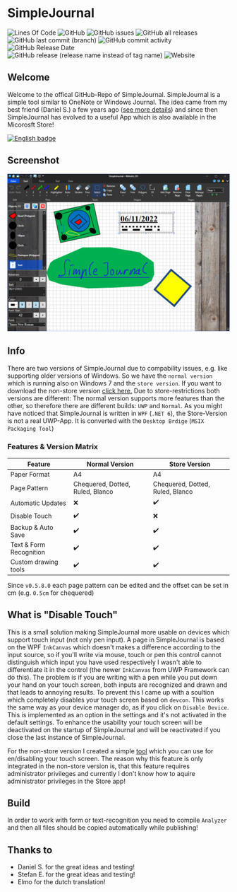 # SimpleJournal
![Lines Of Code](https://tokei.rs/b1/github/andyld97/SimpleJournal)
![GitHub](https://img.shields.io/github/license/andyld97/SimpleJournal)
![GitHub issues](https://img.shields.io/github/issues/andyld97/SimpleJournal)
![GitHub all releases](https://img.shields.io/github/downloads/andyld97/SimpleJournal/total)
![GitHub last commit (branch)](https://img.shields.io/github/last-commit/andyld97/SimpleJournal/dev)
![GitHub commit activity](https://img.shields.io/github/commit-activity/m/andyld97/SimpleJournal)
![GitHub Release Date](https://img.shields.io/github/release-date/andyld97/SimpleJournal)
![GitHub release (release name instead of tag name)](https://img.shields.io/github/v/release/andyld97/SimpleJournal?include_prereleases)
![Website](https://img.shields.io/website?down_color=lightgrey&down_message=offline&up_color=blue&up_message=online&url=https%3A%2F%2Fsimplejournal.ca-soft.net)

## Welcome

Welcome to the offical GitHub-Repo of SimpleJournal. SimpleJournal is a simple tool similar to OneNote or Windows Journal. The idea came from my best friend (Daniel S.) a few years ago ([see more details](https://simplejournal.ca-soft.net/en/about)) and since then SimpleJournal has evolved to a useful App which is also available in the Micorosft Store!

<a href='https://www.microsoft.com/en-US/p/simplejournal/9mv6j44m90n7?activetab=pivot:overviewtab'><img src='https://get.microsoft.com/images/en-us dark.svg' alt='English badge' width="150" /></a>

## Screenshot
![Screenshot](https://github.com/andyld97/SimpleJournal/blob/dev/Assets/screenshot.png "SimpleJournal App")

## Info

There are two versions of SimpleJournal due to compability issues, e.g. like supporting older versions of Windows. So we have the `normal version` which is running also on Windows 7 and the `store version`. If you want to download the non-store version [click here.](https://simplejournal.ca-soft.net/en/download)
Due to store-restrictions both versions are different: The normal version supports more features than the other, so therefore there are different builds: `UWP` and `Normal`. As you might have noticed that SimpleJournal is written in `WPF` (`.NET 6`), the Store-Version is not a real UWP-App. It is converted with the `Desktop Brdige` (`MSIX Packaging Tool`)

### Features & Version Matrix

| Feature           | Normal Version     | Store Version      |
|-------------------|--------------------|--------------------|
| Paper Format | A4 | A4            |
| Page Pattern | Chequered, Dotted, Ruled, Blanco | Chequered, Dotted, Ruled, Blanco |
| Automatic Updates | :x:                | :heavy_check_mark: |
| Disable Touch     | :heavy_check_mark: | :x:                |
| Backup & Auto Save   | :heavy_check_mark: | :heavy_check_mark:                |
| Text & Form Recognition  | :heavy_check_mark: | :heavy_check_mark:                |
| Custom drawing tools  | :heavy_check_mark: | :heavy_check_mark:                |

Since `v0.5.8.0` each page pattern can be edited and the offset can be set in cm (e.g. `0.5cm` for chequered)

## What is "Disable Touch"
This is a small solution making SimpleJournal more usable on devices which support touch input (not only pen input). A page in SimpleJournal is based on the WPF `InkCanvas` which doesn't makes a difference according to the input source, so if you'll write via mouse, touch or pen this control cannot distinguish which input you have used respectively I wasn't able to differentiate it in the control (the newer `InkCanvas` from UWP Framework can do this). The problem is if you are writing with a pen while you put down your hand on your touch screen, both inputs are recognized and drawn and that leads to annoying results.
To prevent this I came up with a soultion which completely disables your touch screen based on `devcon`. This works the same way as your device manager do, as if you click on `Disable Device`. This is implemented as an option in the settings and it's not activated in the default settings. To enhance the usability your touch screen will be deactivated on the startup of SimpleJournal and will be reactivated if you close the last instance of SimpleJournal.

For the non-store version I created a simple [tool](https://simplejournal.ca-soft.net/download.php?tdm=1) which you can use for en/disabling your touch screen.
The reason why this feature is only integrated in the non-store version is, that this feature requires administrator privileges and currently I don't know how to aquire administrator privileges in the Store app!

## Build
In order to work with form or text-recognition you need to compile `Analyzer` and then all files should be copied automatically while publishing!

## Thanks to
- Daniel S. for the great ideas and testing!
- Stefan E. for the great ideas and testing!
- Elmo for the dutch translation!
